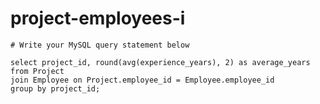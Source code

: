
  # project-employees-i

  ```mysql
  # Write your MySQL query statement below

select project_id, round(avg(experience_years), 2) as average_years
from Project
join Employee on Project.employee_id = Employee.employee_id
group by project_id;

  ```
  